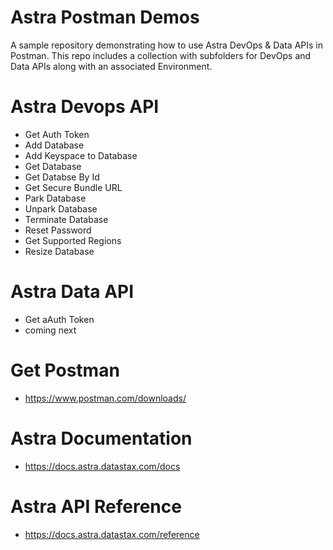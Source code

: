# Astra Postman Demos
A sample repository demonstrating how to use Astra DevOps & Data APIs in Postman.
This repo includes a collection with subfolders for DevOps and Data APIs along with an associated Environment.

# Astra Devops API
- Get Auth Token
- Add Database
- Add Keyspace to Database
- Get Database
- Get Databse By Id
- Get Secure Bundle URL
- Park Database
- Unpark Database
- Terminate Database
- Reset Password
- Get Supported Regions
- Resize Database

# Astra Data API
- Get aAuth Token
- coming next

# Get Postman
- https://www.postman.com/downloads/

# Astra Documentation
- https://docs.astra.datastax.com/docs

# Astra API Reference
- https://docs.astra.datastax.com/reference